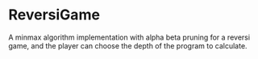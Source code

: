# ReversiGame
A minmax algorithm implementation with alpha beta pruning for a reversi game, and the player can choose the depth of the program to calculate.
